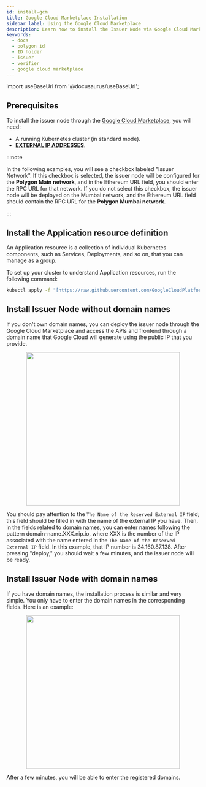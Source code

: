 ```yaml
---
id: install-gcm
title: Google Cloud Marketplace Installation
sidebar_label: Using the Google Cloud Marketplace
description: Learn how to install the Issuer Node via Google Cloud Marketplace .
keywords: 
  - docs
  - polygon id
  - ID holder
  - issuer
  - verifier
  - google cloud marketplace
---
```


import useBaseUrl from '@docusaurus/useBaseUrl';

## Prerequisites

To install the issuer node through the [Google Cloud Marketplace](https://console.cloud.google.com/marketplace/product/polygon-public/polygon-id-issuer-node), you will need:

- A running Kubernetes cluster (in standard mode).
- **[EXTERNAL IP ADDRESSES](https://cloud.google.com/compute/docs/ip-addresses/reserve-static-external-ip-address)**.

:::note

In the following examples, you will see a checkbox labeled "Issuer Network". If this checkbox is selected, the issuer node will be configured for the **Polygon Main network**, and in the Ethereum URL field, you should enter the RPC URL for that network. If you do not select this checkbox, the issuer node will be deployed on the Mumbai network, and the Ethereum URL field should contain the RPC URL for the **Polygon Mumbai network**.

:::


## Install the Application resource definition

An Application resource is a collection of individual Kubernetes components, such as Services, Deployments, and so on, that you can manage as a group.

To set up your cluster to understand Application resources, run the following command:

```bash
kubectl apply -f "[https://raw.githubusercontent.com/GoogleCloudPlatform/marketplace-k8s-app-tools/master/crd/app-crd.yaml](https://raw.githubusercontent.com/GoogleCloudPlatform/marketplace-k8s-app-tools/master/crd/app-crd.yaml)"
```

## Install Issuer Node without domain names

If you don't own domain names, you can deploy the issuer node through the Google Cloud Marketplace and access the APIs and frontend through a domain name that Google Cloud will generate using the public IP that you provide.

<div align="center">
<img src={useBaseUrl("img/gcm/no-domain-name.png")} height="400" width="400" />
</div>


You should pay attention to the `The Name of the Reserved External IP` field; this field should be filled in with the name of the external IP you have. Then, in the fields related to domain names, you can enter names following the pattern domain-name.XXX.nip.io, where XXX is the number of the IP associated with the name entered in the `The Name of the Reserved External IP` field. In this example, that IP number is 34.160.87.138.
After pressing "deploy," you should wait a few minutes, and the issuer node will be ready.

## Install Issuer Node with domain names

If you have domain names, the installation process is similar and very simple. You only have to enter the domain names in the corresponding fields. Here is an example:

<div align="center">
<img src={useBaseUrl("img/gcm/with-domain-name.png")} height="400" width="400" />
</div>

After a few minutes, you will be able to enter the registered domains. 